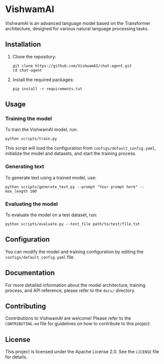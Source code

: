# VishwamAI

VishwamAI is an advanced language model based on the Transformer architecture, designed for various natural language processing tasks.

## Installation

1. Clone the repository:
   ```
   git clone https://github.com/VishwamAI/chat-agent.git
   cd chat-agent
   ```

2. Install the required packages:
   ```
   pip install -r requirements.txt
   ```

## Usage

### Training the model

To train the VishwamAI model, run:

```
python scripts/train.py
```

This script will load the configuration from `configs/default_config.yaml`, initialize the model and datasets, and start the training process.

### Generating text

To generate text using a trained model, use:

```
python scripts/generate_text.py --prompt "Your prompt here" --max_length 100
```

### Evaluating the model

To evaluate the model on a test dataset, run:

```
python scripts/evaluate.py --test_file path/to/test/file.txt
```

## Configuration

You can modify the model and training configuration by editing the `configs/default_config.yaml` file.

## Documentation

For more detailed information about the model architecture, training process, and API reference, please refer to the `docs/` directory.

## Contributing

Contributions to VishwamAI are welcome! Please refer to the `CONTRIBUTING.md` file for guidelines on how to contribute to this project.

## License

This project is licensed under the Apache License 2.0. See the `LICENSE` file for details.
